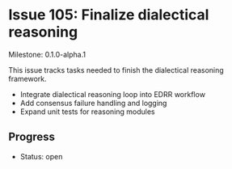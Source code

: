 # Issue 105: Finalize dialectical reasoning
Milestone: 0.1.0-alpha.1

This issue tracks tasks needed to finish the dialectical reasoning framework.

- Integrate dialectical reasoning loop into EDRR workflow
- Add consensus failure handling and logging
- Expand unit tests for reasoning modules

## Progress

- Status: open

